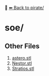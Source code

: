 📁 [⬅ Back to pirate/](../README.md)

# soe/


## Other Files
1. [astero.stl](./astero.stl)
2. [Nestor.stl](./Nestor.stl)
3. [Stratios.stl](./Stratios.stl)